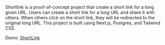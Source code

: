 Shortlink is a proof-of-concept project that create a short link for a long given URL. Users can create a short link for a long URL and share it with others. When others click on the short link, they will be redirected to the original long URL. This project is built using Next.js, Postgres, and Tailwind CSS.

Demo: [ShortLink](https://short-link-g7s8dz709-giannevangelidis-projects.vercel.app/)